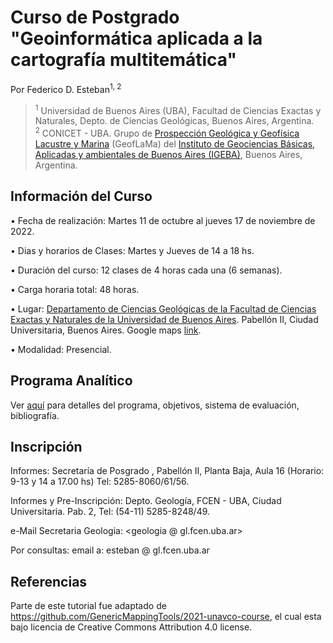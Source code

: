 # Curso de Postgrado "Geoinformática aplicada a la cartografía multitemática"

Por Federico D. Esteban<sup>1, 2</sup>
> <sup>1</sup> Universidad de Buenos Aires (UBA), Facultad de Ciencias Exactas y Naturales, Depto. de Ciencias Geológicas, Buenos Aires, Argentina.
> <br>
> <sup>2</sup> CONICET - UBA. Grupo de [Prospección Geológica y Geofísica Lacustre y Marina](https://www.geoflama.ar/) (GeofLaMa) del  [Instituto de Geociencias Básicas, Aplicadas y ambientales de Buenos Aires (IGEBA)](http://igeba.gl.fcen.uba.ar/), Buenos Aires, Argentina.


## Información del Curso

• Fecha de realización: Martes 11 de octubre al jueves 17 de noviembre de 2022.

• Dias y horarios de Clases: Martes y Jueves de 14 a 18 hs.

• Duración del curso: 12 clases de 4 horas cada una (6 semanas).

• Carga horaria total: 48 horas.

• Lugar: [Departamento de Ciencias Geológicas de la Facultad de Ciencias Exactas y Naturales de la Universidad de Buenos Aires]([url]([http://www.gl.fcen.uba.ar/)). Pabellón II, Ciudad Universitaria, Buenos Aires. Google maps [link](https://goo.gl/maps/hWZKoahv8Bz7nfDu9).

• Modalidad: Presencial.


## Programa Analítico

Ver [aquí](https://github.com/Esteban82/FCEN-2022/blob/main/Programa.md) para detalles del programa, objetivos, sistema de evaluación, bibliografía.

## Inscripción

Informes: Secretaría de Posgrado , Pabellón II, Planta Baja, Aula 16 (Horario: 9-13 y 14 a 17.00 hs) Tel: 5285-8060/61/56.

Informes y Pre-Inscripción: Depto. Geología, FCEN - UBA, Ciudad Universitaria. Pab. 2, Tel: (54-11) 5285-8248/49.

e-Mail Secretaria Geologia: <geologia @ gl.fcen.uba.ar>

Por consultas: email a: esteban @ gl.fcen.uba.ar

## Referencias

Parte de este tutorial fue adaptado de https://github.com/GenericMappingTools/2021-unavco-course, el cual esta bajo licencia de Creative Commons Attribution 4.0 license.
